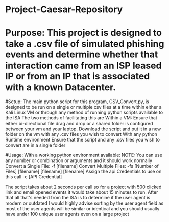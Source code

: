 # Project-Caesar-Repository
# Purpose: This project is designed to take a .csv file of simulated phishing events and determine whether that interaction came from an ISP leased IP or from an IP that is associated with a known Datacenter. 

#Setup:
  The main python script for this program, CSV_Convert.py, is designed to be run on a single or multiple csv files at a time within either a Kali Linux VM or through any method of running python scripts available to the ISA
The two methods of facilitating this are
  Within a VM:
      Ensure that either bi-directional file drag and drop or a shared folder is configured between your vm and your laptop.
      Download the script and put it in a new folder on the vm with any .csv files you wish to convert
  With any python Runtime environment
      Ensure that the script and any .csv files you wish to convert are in a single folder
      
#Usage:
  With a working python environment available:
  NOTE: You can use any number or combination or arguments and it should work normally
  Convert a Single File:
    -f [filename]
  Convert Multiple Files:
    -fs [Number of Files] [filename] [filename] [filename]
  Assign the api Credentials to use on this call
    -c [API Credential]
  
  The script takes about 2 seconds per call so for a project with 500 clicked link and email opened events it would take about 15 minutes to run.
      After that all that's needed from the ISA is to determine if the user agent is modern or outdated 
        I would highly advise sorting by the user agent field as most of the user agents will be similar or identical and you should usually have under 100 unique user agents even on a large project

  
      
  
  
